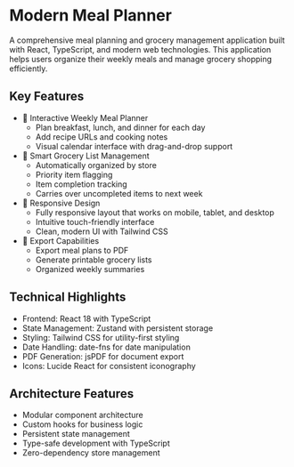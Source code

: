 # Modern Meal Planner
A comprehensive meal planning and grocery management application built with React, TypeScript, and modern web technologies. This application helps users organize their weekly meals and manage grocery shopping efficiently.
## Key Features
- 📅 Interactive Weekly Meal Planner
  - Plan breakfast, lunch, and dinner for each day
  - Add recipe URLs and cooking notes
  - Visual calendar interface with drag-and-drop support
- 🛒 Smart Grocery List Management
  - Automatically organized by store
  - Priority item flagging
  - Item completion tracking
  - Carries over uncompleted items to next week
- 📱 Responsive Design
  - Fully responsive layout that works on mobile, tablet, and desktop
  - Intuitive touch-friendly interface
  - Clean, modern UI with Tailwind CSS
- 📄 Export Capabilities
  - Export meal plans to PDF
  - Generate printable grocery lists
  - Organized weekly summaries
## Technical Highlights
- Frontend: React 18 with TypeScript
- State Management: Zustand with persistent storage
- Styling: Tailwind CSS for utility-first styling
- Date Handling: date-fns for date manipulation
- PDF Generation: jsPDF for document export
- Icons: Lucide React for consistent iconography
## Architecture Features
- Modular component architecture
- Custom hooks for business logic
- Persistent state management
- Type-safe development with TypeScript
- Zero-dependency store management
